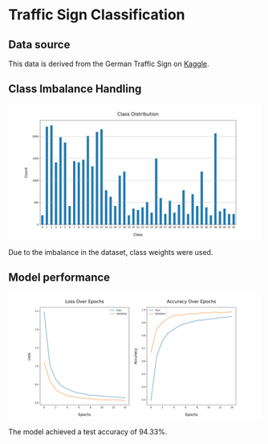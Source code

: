 # Traffic Sign Classification

## Data source
This data is derived from the German Traffic Sign on [Kaggle](https://www.kaggle.com/datasets/meowmeowmeowmeowmeow/gtsrb-german-traffic-sign).

## Class Imbalance Handling
![Class distribution](./Images/class_distribution.jpg)

Due to the imbalance in the dataset, class weights were used.

## Model performance
![History](./Images/model_history.jpg)

The model achieved a test accuracy of 94.33%.
